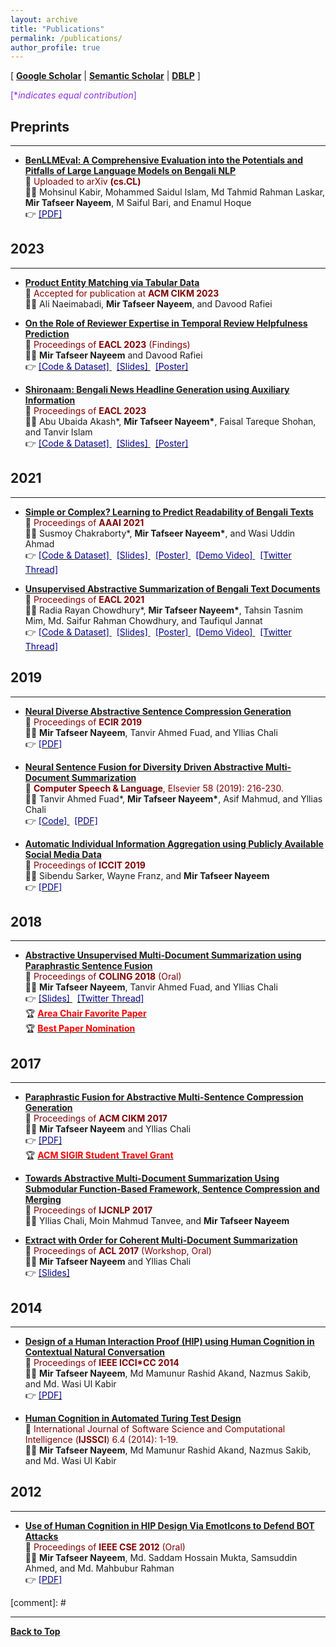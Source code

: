 ```yaml
---
layout: archive
title: "Publications"
permalink: /publications/
author_profile: true
---
```


[ [**Google Scholar**](https://scholar.google.com/citations?hl=en&user=qoeylgEAAAAJ&view_op=list_works&sortby=pubdate) \| [**Semantic Scholar**](https://www.semanticscholar.org/author/Mir-Tafseer-Nayeem/1807355) \| [**DBLP**](https://dblp.org/pid/125/2693.html) ]

<span style ="color:BlueViolet"> [\**indicates equal contribution*]</span>

<!-- [comment]: # \| [**Favorite Quotes**](#favorite-quotes) -->

## Preprints
--------------
* [**BenLLMEval: A Comprehensive Evaluation into the Potentials and Pitfalls of Large Language Models on Bengali NLP**](https://arxiv.org/abs/2309.13173)<br/>
📰 <span style ="color:Maroon"> Uploaded to arXiv **(cs.CL)** </span> <br/>
👨‍💻  Mohsinul Kabir, Mohammed Saidul Islam, Md Tahmid Rahman Laskar, **Mir Tafseer Nayeem**, M Saiful Bari, and Enamul Hoque <br/>
👉 [<span style ="color:DarkBlue"> [PDF] </span>](https://arxiv.org/abs/2309.13173)


## 2023
-----------

* [**Product Entity Matching via Tabular Data**](https://uobevents.eventsair.com/cikm2023/)<br/>
📰 <span style ="color:Maroon"> Accepted for publication at **ACM CIKM 2023** </span> <br/>
👨‍💻  Ali Naeimabadi, **Mir Tafseer Nayeem**, and Davood Rafiei <br/>


* [**On the Role of Reviewer Expertise in Temporal Review Helpfulness Prediction**](https://aclanthology.org/2023.findings-eacl.125/)<br/>
📰 <span style ="color:Maroon"> Proceedings of **EACL 2023** (Findings)</span> <br/>
👨‍💻 **Mir Tafseer Nayeem** and Davood Rafiei <br/>
👉 [<span style ="color:DarkBlue"> [Code & Dataset] </span>](https://github.com/tafseer-nayeem/RHP) &nbsp; [<span style ="color:DarkBlue"> [Slides] </span>](https://tafseer-nayeem.github.io/files/EACL2023/EACL2023_RHP_presentation.pdf) &nbsp; [<span style ="color:DarkBlue"> [Poster] </span>](https://tafseer-nayeem.github.io/files/EACL2023/EACL2023_RHP_poster.pdf)


* [**Shironaam: Bengali News Headline Generation using Auxiliary Information**](https://aclanthology.org/2023.eacl-main.4/)<br/>
📰 <span style ="color:Maroon"> Proceedings of **EACL 2023** </span> <br/>
👨‍💻 Abu Ubaida Akash\*, **Mir Tafseer Nayeem\***, Faisal Tareque Shohan, and Tanvir Islam <br/>
👉 [<span style ="color:DarkBlue"> [Code & Dataset] </span>](https://github.com/dialect-ai/BenHeadGen) &nbsp; [<span style ="color:DarkBlue"> [Slides] </span>](https://tafseer-nayeem.github.io/files/EACL2023/EACL2023_Shironaam_presentation.pdf) &nbsp; [<span style ="color:DarkBlue"> [Poster] </span>](https://tafseer-nayeem.github.io/files/EACL2023/EACL2023_Shironaam_poster.pdf)

## 2021
-----------
* [**Simple or Complex? Learning to Predict Readability of Bengali Texts**](https://ojs.aaai.org/index.php/AAAI/article/view/17495)<br/>
📰 <span style ="color:Maroon"> Proceedings of **AAAI 2021** </span> <br/>
👨‍💻 Susmoy Chakraborty\*, **Mir Tafseer Nayeem\***, and Wasi Uddin Ahmad <br/>
👉 [<span style ="color:DarkBlue"> [Code & Dataset] </span>](https://github.com/tafseer-nayeem/BengaliReadability) &nbsp; [<span style ="color:DarkBlue"> [Slides] </span>](https://tafseer-nayeem.github.io/files/AAAI2021/aaai2021_full.pdf) &nbsp; [<span style ="color:DarkBlue"> [Poster] </span>](https://tafseer-nayeem.github.io/files/AAAI2021/aaai2021_poster.pdf) &nbsp; [<span style ="color:DarkBlue"> [Demo Video] </span>](https://youtu.be/U05Pf9Y4tCQ) &nbsp; [<span style ="color:DarkBlue"> [Twitter Thread] </span>](https://twitter.com/mtnayeem/status/1334590638105378817?s=20)


* [**Unsupervised Abstractive Summarization of Bengali Text Documents**](https://www.aclweb.org/anthology/2021.eacl-main.224)<br/>
📰 <span style ="color:Maroon"> Proceedings of **EACL 2021** </span> <br/>
👨‍💻 Radia Rayan Chowdhury\*, **Mir Tafseer Nayeem\***, Tahsin Tasnim Mim, Md. Saifur Rahman Chowdhury, and Taufiqul Jannat <br/>
👉 [<span style ="color:DarkBlue"> [Code & Dataset] </span>](https://github.com/tafseer-nayeem/BengaliSummarization) &nbsp; [<span style ="color:DarkBlue"> [Slides] </span>](https://tafseer-nayeem.github.io/files/EACL2021/eacl2021_presentation.pdf) &nbsp; [<span style ="color:DarkBlue"> [Poster] </span>](https://tafseer-nayeem.github.io/files/EACL2021/eacl2021_poster.pdf) &nbsp; [<span style ="color:DarkBlue"> [Demo Video] </span>](https://youtu.be/LrnskktiXcg) &nbsp; [<span style ="color:DarkBlue"> [Twitter Thread] </span>](https://twitter.com/mtnayeem/status/1350551479283662848?s=20)


## 2019
-----------
* [**Neural Diverse Abstractive Sentence Compression Generation**](https://link.springer.com/chapter/10.1007/978-3-030-15719-7_14)<br/>
📰 <span style ="color:Maroon"> Proceedings of **ECIR 2019** </span> <br/>
👨‍💻 **Mir Tafseer Nayeem**, Tanvir Ahmed Fuad, and Yllias Chali <br/>
👉 [<span style ="color:DarkBlue"> [PDF] </span>](https://tafseer-nayeem.github.io/files/ECIR_2019_paper.pdf)


* [**Neural Sentence Fusion for Diversity Driven Abstractive Multi-Document Summarization**](https://www.sciencedirect.com/science/article/pii/S0885230818303449) <br/>
📰 <span style ="color:Maroon"> **Computer Speech & Language**, Elsevier 58 (2019): 216-230. </span> <br/>
👨‍💻 Tanvir Ahmed Fuad\*, **Mir Tafseer Nayeem\***, Asif Mahmud, and Yllias Chali <br/>
👉 [<span style ="color:DarkBlue"> [Code] </span>](https://github.com/tafseer-nayeem/NeuFuse) &nbsp; [<span style ="color:DarkBlue"> [PDF] </span>](https://tafseer-nayeem.github.io/files/CSL_Journal_2019.pdf) 


* [**Automatic Individual Information Aggregation using Publicly Available Social Media Data**](https://ieeexplore.ieee.org/document/9038402) <br/>
📰 <span style ="color:Maroon"> Proceedings of **ICCIT 2019** </span> <br/>
👨‍💻 Sibendu Sarker, Wayne Franz, and **Mir Tafseer Nayeem** <br/>
👉 [<span style ="color:DarkBlue"> [PDF] </span>](https://tafseer-nayeem.github.io/files/ICCIT_2019_paper.pdf)


## 2018
-----------
* [**Abstractive Unsupervised Multi-Document Summarization using Paraphrastic Sentence Fusion**](http://aclweb.org/anthology/C18-1102) <br/>
📰 <span style ="color:Maroon"> Proceedings of **COLING 2018** (Oral) </span> <br/>
👨‍💻 **Mir Tafseer Nayeem**, Tanvir Ahmed Fuad, and Yllias Chali <br/>
👉 [<span style ="color:DarkBlue"> [Slides] </span>](https://tafseer-nayeem.github.io/files/COLING_2018_Presentation.pdf) &nbsp; [<span style ="color:DarkBlue"> [Twitter Thread] </span>](https://twitter.com/mtnayeem/status/1007565988047409152?s=20) <br/>
🏆 [<span style="color:Red"> **Area Chair Favorite Paper** </span>](http://coling2018.org/coling-2018-best-papers/) <br/>
🏆 [<span style="color:Red"> **Best Paper Nomination** </span>](http://coling2018.org/coling-2018-best-papers/)   


## 2017
-----------
* [**Paraphrastic Fusion for Abstractive Multi-Sentence Compression Generation**](https://dl.acm.org/citation.cfm?id=3133106) <br/>
📰 <span style ="color:Maroon"> Proceedings of **ACM CIKM 2017** </span> <br/>
👨‍💻 **Mir Tafseer Nayeem** and Yllias Chali <br/>
👉 [<span style ="color:DarkBlue"> [PDF] </span>](https://tafseer-nayeem.github.io/files/CIKM_2017_paper.pdf) <br/>
🏆 [<span style="color:Red"> **ACM SIGIR Student Travel Grant** </span>](https://sigir.org/general-information/travel-grants/)


* [**Towards Abstractive Multi-Document Summarization Using Submodular Function-Based Framework, Sentence Compression and Merging**](http://www.aclweb.org/anthology/I17-2071) <br/>
📰 <span style ="color:Maroon"> Proceedings of **IJCNLP 2017** </span> <br/>
👨‍💻 Yllias Chali, Moin Mahmud Tanvee, and **Mir Tafseer Nayeem** <br/>


* [**Extract with Order for Coherent Multi-Document Summarization**](http://www.aclweb.org/anthology/W17-2407) <br/>
📰 <span style ="color:Maroon"> Proceedings of **ACL 2017** (Workshop, Oral) </span> <br/>
👨‍💻 **Mir Tafseer Nayeem** and Yllias Chali <br/>
👉 [<span style ="color:DarkBlue"> [Slides] </span>](https://tafseer-nayeem.github.io/files/ACL_Workshop_2017_Presentation.pdf)


## 2014
-----------
* [**Design of a Human Interaction Proof (HIP) using Human Cognition in Contextual Natural Conversation**](https://ieeexplore.ieee.org/document/6921454/) <br/>
📰 <span style ="color:Maroon"> Proceedings of **IEEE ICCI\*CC 2014** </span> <br/>
👨‍💻 **Mir Tafseer Nayeem**, Md Mamunur Rashid Akand, Nazmus Sakib, and Md. Wasi Ul Kabir <br/>
👉 [<span style ="color:DarkBlue"> [PDF] </span>](https://tafseer-nayeem.github.io/files/IEEE_ICCICC14_paper.pdf)


* [**Human Cognition in Automated Turing Test Design**](https://dl.acm.org/citation.cfm?id=2807119) <br/>
📰 <span style ="color:Maroon"> International Journal of Software Science and Computational Intelligence (**IJSSCI**) 6.4 (2014): 1-19. </span> <br/>
👨‍💻 **Mir Tafseer Nayeem**, Md Mamunur Rashid Akand, Nazmus Sakib, and Md. Wasi Ul Kabir <br/>


## 2012
-----------
* [**Use of Human Cognition in HIP Design Via EmotIcons to Defend BOT Attacks**](https://ieeexplore.ieee.org/document/6417291/) <br/>
📰 <span style ="color:Maroon"> Proceedings of **IEEE CSE 2012** (Oral) </span> <br/>
👨‍💻 **Mir Tafseer Nayeem**, Md. Saddam Hossain Mukta, Samsuddin Ahmed, and Md. Mahbubur Rahman <br/>
👉 [<span style ="color:DarkBlue"> [PDF] </span>](https://tafseer-nayeem.github.io/files/IEEE_CSE12_paper.pdf)


[comment]: # <br/>

<!--
# Favorite Quotes
-------------------

[**Back to Top**](#)

<img src="https://tafseer-nayeem.github.io/images/quotes.png" alt="Favorite Quotes"
	title="Favorite Quotes" width="840" height="70">

*Image Source: Google Image Search*
-->

----------------------------------------

[**Back to Top**](#)

